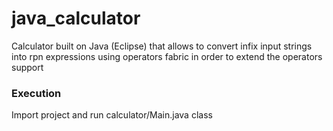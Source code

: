 # java_calculator
Calculator built on Java (Eclipse) that allows to convert infix input strings into rpn expressions using operators fabric in order to extend the operators support

### Execution
Import project and run calculator/Main.java class

